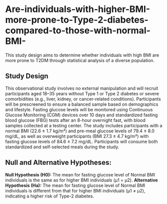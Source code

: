 # Are-individuals-with-higher-BMI-more-prone-to-Type-2-diabetes-compared-to-those-with-normal-BMI-
This study design aims to determine whether individuals with high BMI are more prone to T2DM through statistical analysis of a diverse population.
## Study Design
This observational study involves no external manipulation and will recruit participants aged 18–35 years without Type 1 or Type 2 diabetes or severe comorbidities (e.g., liver, kidney, or cancer-related conditions). Participants will be prescreened to ensure a balanced sample based on demographics and lifestyle. Fasting glucose levels will be monitored using Continuous Glucose Monitoring (CGM) devices over 10 days and standardized fasting blood glucose (FBG) tests after an 8-hour overnight fast, with blood samples collected at a testing center. The study includes participants with a normal BMI (22.6 ± 1.7 kg/m²) and pre-meal glucose levels of 79.4 ± 8.0 mg/dL, as well as overweight participants (BMI 27.3 ± 4.7 kg/m²) with fasting glucose levels of 84.6 ± 7.2 mg/dL. Participants will consume both standardized and self-selected meals during the study.
## Null and Alternative Hypotheses: 
**Null Hypothesis (H0):** The mean for fasting glucose level of Normal BMI individuals is the same as for higher BMI individuals (μ1 = μ2).
**Alternative Hypothesis (Ha):**  The mean for fasting glucose level of Normal BMI individuals is different from that for higher BMI individuals (μ1 ≠ μ2), indicating a higher risk of Type-2 diabetes.


